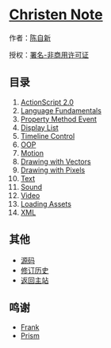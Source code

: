 # [Christen Note]()

作者：[陈自新](http://chenzixin.com)

授权：<a rel="license" href="http://creativecommons.org/licenses/by-nc/4.0/">署名-非商用许可证</a>

## 目录
1. [ActionScript 2.0](#docs/as2)
1. [Language Fundamentals](#docs/language-fundamentals)
1. [Property Method Event](#docs/property-method-event)
1. [Display List](#docs/display-list)
1. [Timeline Control](#docs/timeline-control)
1. [OOP](#docs/oop)
1. [Motion](#docs/motion)
1. [Drawing with Vectors](#docs/drawing-with-vectors)
1. [Drawing with Pixels](#docs/drawing-with-pixels)
1. [Text](#docs/text)
1. [Sound](#docs/sound)
1. [Video](#docs/video)
1. [Loading Assets](#docs/loading-assets)
1. [XML](#docs/xml)

## 其他
- [源码](https://github.com/hiclick/hiclick.github.com)
- [修订历史](https://github.com/hiclick/hiclick.github.com/graphs/commit-activity)
- [返回主站](http://christen.cn)

## 鸣谢
- [Frank](http://www.ruanyifeng.com/home.html)
- [Prism](http://christen.cn/doc/prism.html)
